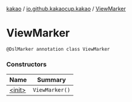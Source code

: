 [kakao](../../index.md) / [io.github.kakaocup.kakao](../index.md) / [ViewMarker](./index.md)

# ViewMarker

`@DslMarker annotation class ViewMarker`

### Constructors

| Name | Summary |
|---|---|
| [&lt;init&gt;](-init-.md) | `ViewMarker()` |
